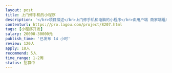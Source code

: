 ```yaml
---                
layout: post       
title: 上门修手机的小程序           
description: '</br>项目描述</br>上门修手机和电脑的小程序</br>由用户端 商家端组成</br>类似58到家</br></br>要求</br>有类似案例</br></br>人员要求</br>白天可以沟通</br></br>参考网站</br>58同城</br>'     
contenturl: https://pro.lagou.com/project/8207.html      
tags: [小程序开发]            
salary: 20000-30000元          
publish_time: '已发布 14 小时'         
review: 120人                   
apply: 18人                   
recommend: 5人                   
time_range: 1-2周              
status: 招募中                  
---                 
```

